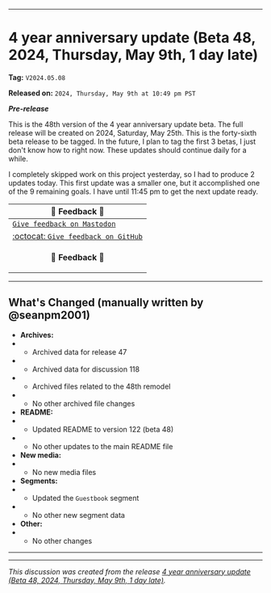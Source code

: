 
***

# 4 year anniversary update (Beta 48, 2024, Thursday, May 9th, 1 day late)

**Tag:** `V2024.05.08`

**Released on:** `2024, Thursday, May 9th at 10:49 pm PST`

***Pre-release***

This is the 48th version of the 4 year anniversary update beta. The full release will be created on 2024, Saturday, May 25th. This is the forty-sixth beta release to be tagged. In the future, I plan to tag the first 3 betas, I just don't know how to right now. These updates should continue daily for a while.

I completely skipped work on this project yesterday, so I had to produce 2 updates today. This first update was a smaller one, but it accomplished one of the 9 remaining goals. I have until 11:45 pm to get the next update ready.

| 📣️ Feedback 💬️ |
|---|
| [`Give feedback on Mastodon`](https://techhub.social/deck/@seanpm2001/112237731368032617) |
| [:octocat: `Give feedback on GitHub`](https://github.com/seanpm2001/seanpm2001/discussions/119/) |
| <p align="center"><b>💬️ Feedback 📣️</b></p> |

---

## What's Changed (manually written by @seanpm2001)

- **Archives:**
- - Archived data for release 47
- - Archived data for discussion 118
- - Archived files related to the 48th remodel <!-- This number should be 1 higher than the release data 2 lines above, and should match the README beta version) !-->
- - No other archived file changes
- **README:**
- - Updated README to version 122 (beta 48)
- - No other updates to the main README file
- **New media:**
- - No new media files
- **Segments:**
- - Updated the `Guestbook` segment
- - No other new segment data
- **Other:**
- - No other changes

***


<hr /><em>This discussion was created from the release <a href='https://github.com/seanpm2001/seanpm2001/releases/tag/V2024.05.08'>4 year anniversary update (Beta 48, 2024, Thursday, May 9th, 1 day late)</a>.</em>
